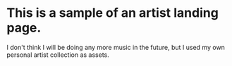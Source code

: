 # This is a sample of an artist landing page.

I don't think I will be doing any more music in the future, but I used my own personal artist collection as assets.
